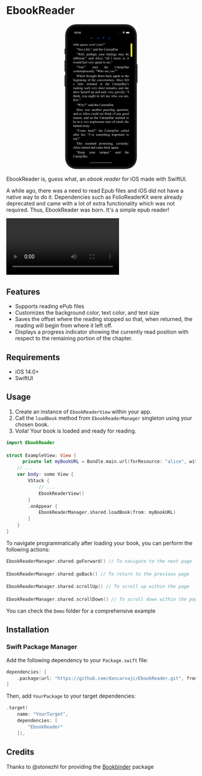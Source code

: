 
# EbookReader

<div align="center">
  <img src="assets/RocketSim_Screenshot_iPhone_11_Pro_5.8_2024-08-11_22.04.34.png" alt="1" width="200"/>
</div>

EbookReader is, guess what, an _ebook_ _reader_ for iOS made with SwiftUI. 

A while ago, there was a need to read Epub files and iOS did not have a native way to do it. Dependencies such as FolioReaderKit were already deprecated and came with a lot of extra functionality which was not required. Thus, EbookReader was born. It's a simple epub reader!

<video src="assets/example-ebook.mp4"></video>

## Features

- Supports reading ePub files
- Customizes the background color, text color, and text size
- Saves the offset where the reading stopped so that, when returned, the reading will begin from where it left off.
- Displays a progress indicator showing the currently read position with respect to the remaining portion of the chapter.

## Requirements

- iOS 14.0+
- SwiftUI

## Usage

1) Create an instance of `EbookReaderView` within your app.
2) Call the `loadBook` method from `EbookReaderManager` singleton using your chosen book.
3) Voila! Your book is loaded and ready for reading.

```swift
import EbookReader

struct ExampleView: View {
	  private let myBookURL = Bundle.main.url(forResource: "alice", withExtension: "epub")
  	// ...
    var body: some View {
        VStack {
            // ...
            EbookReaderView()
        }
        .onAppear {
          	EbookReaderManager.shared.loadBook(from: myBookURL)
        }
    }
}
```

To navigate programmatically after loading your book, you can perform the following actions:

```swift
EbookReaderManager.shared.goForward() // To navigate to the next page

EbookReaderManager.shared.goBack() // To return to the previous page

EbookReaderManager.shared.scrollUp() // To scroll up within the page

EbookReaderManager.shared.scrollDown() // To scroll down within the page
```
You can check the `Demo` folder for a comprehensive example

## Installation

### Swift Package Manager

Add the following dependency to your `Package.swift` file:

```swift
dependencies: [
    .package(url: "https://github.com/dancarvajc/EbookReader.git", from: "0.1.0")
]
```

Then, add `YourPackage` to your target dependencies:

```swift
.target(
    name: "YourTarget",
    dependencies: [
        "EbookReader"
    ]),
```

## Credits

Thanks to @stonezhl for providing the [Bookbinder](https://github.com/stonezhl/Bookbinder) package


